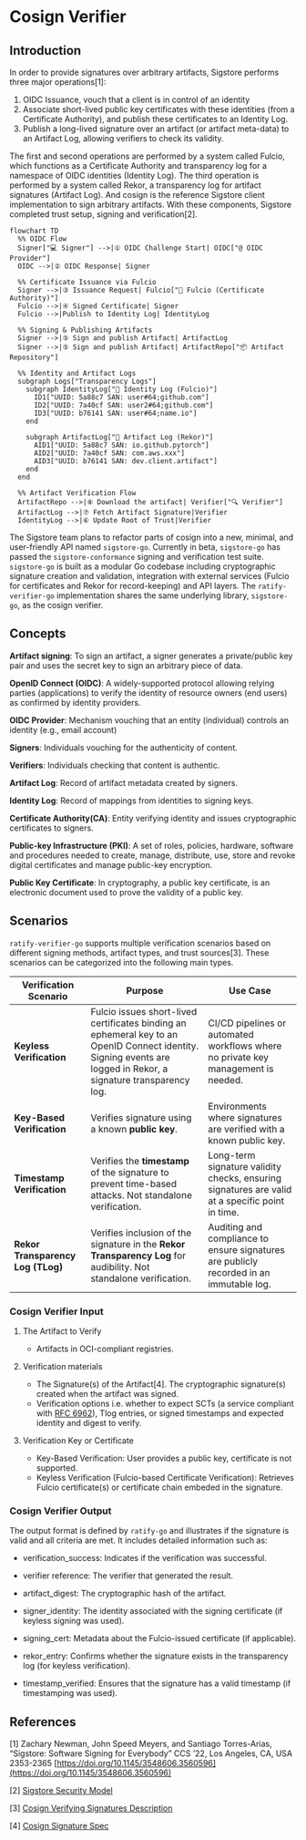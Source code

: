 # Cosign Verifier

## Introduction

In order to provide signatures over arbitrary artifacts, Sigstore performs three major operations[1]:

1. OIDC Issuance, vouch that a client is in control of an identity
2. Associate short-lived public key certificates with these identities (from a Certificate Authority), and publish these certificates to an Identity Log.
3. Publish a long-lived signature over an artifact (or artifact meta-data) to an Artifact Log, allowing verifiers to check its validity.

The first and second operations are performed by a system called Fulcio, which functions as a Certificate Authority and transparency log for a namespace of OIDC identities (Identity Log).
The third operation is performed by a system called Rekor, a transparency log for artifact signatures (Artifact Log).
And cosign is the reference Sigstore client implementation to sign arbitrary artifacts. With these components, Sigstore completed trust setup, signing and verification[2].

```mermaid
flowchart TD
  %% OIDC Flow
  Signer["💻 Signer"] -->|① OIDC Challenge Start| OIDC["@ OIDC Provider"]
  OIDC -->|② OIDC Response| Signer
  
  %% Certificate Issuance via Fulcio
  Signer -->|③ Issuance Request| Fulcio["📜 Fulcio (Certificate Authority)"]
  Fulcio -->|④ Signed Certificate| Signer
  Fulcio -->|Publish to Identity Log| IdentityLog
  
  %% Signing & Publishing Artifacts
  Signer -->|⑤ Sign and publish Artifact| ArtifactLog
  Signer -->|⑤ Sign and publish Artifact| ArtifactRepo["📦 Artifact Repository"]
  
  %% Identity and Artifact Logs
  subgraph Logs["Transparency Logs"]
    subgraph IdentityLog["📜 Identity Log (Fulcio)"]
      ID1["UUID: 5a88c7 SAN: user#64;github.com"]
      ID2["UUID: 7a40cf SAN: user2#64;github.com"]
      ID3["UUID: b76141 SAN: user#64;name.io"]
    end
    
    subgraph ArtifactLog["📝 Artifact Log (Rekor)"]
      AID1["UUID: 5a88c7 SAN: io.github.pytorch"]
      AID2["UUID: 7a40cf SAN: com.aws.xxx"]
      AID3["UUID: b76141 SAN: dev.client.artifact"]
    end
  end

  %% Artifact Verification Flow
  ArtifactRepo -->|⑧ Download the artifact| Verifier["🔍 Verifier"]
  ArtifactLog -->|⑦ Fetch Artifact Signature|Verifier
  IdentityLog -->|⑥ Update Root of Trust|Verifier  

```

The Sigstore team plans to refactor parts of cosign into a new, minimal, and user-friendly API named `sigstore-go`. Currently in beta, `sigstore-go` has passed the `sigstore-conformance` signing and verification test suite.
`sigstore-go` is built as a modular Go codebase including cryptographic signature creation and validation, integration with external services (Fulcio for certificates and Rekor for record-keeping) and API layers.
The `ratify-verifier-go` implementation shares the same underlying library, `sigstore-go`, as the cosign verifier.

## Concepts

**Artifact signing**: To sign an artifact, a signer generates a private/public key pair and uses the secret key to sign an arbitrary piece of data.

**OpenID Connect (OIDC)**: A widely-supported protocol allowing relying parties (applications) to verify the identity of resource owners (end users) as confirmed by identity providers.

**OIDC Provider**: Mechanism vouching that an entity (individual) controls an identity (e.g., email account)

**Signers**: Individuals vouching for the authenticity of content.

**Verifiers**: Individuals checking that content is authentic.

**Artifact Log**: Record of artifact metadata created by signers.

**Identity Log**: Record of mappings from identities to signing keys.

**Certificate Authority(CA)**: Entity verifying identity and issues cryptographic certificates to signers.

**Public-key Infrastructure (PKI)**: A set of roles, policies, hardware, software and procedures needed to create, manage, distribute, use, store and revoke digital certificates and manage public-key encryption.

**Public Key Certificate**: In cryptography, a public key certificate, is an electronic document used to prove the validity of a public key.

## Scenarios

`ratify-verifier-go` supports multiple verification scenarios based on different signing methods, artifact types, and trust sources[3]. These scenarios can be categorized into the following main types.

| **Verification Scenario**         | **Purpose**                                                            | **Use Case**                                                                 |
|-----------------------------------|------------------------------------------------------------------------|-----------------------------------------------------------------------------|
| **Keyless Verification**          | Fulcio issues short-lived certificates binding an ephemeral key to an OpenID Connect identity. Signing events are logged in Rekor, a signature transparency log. | CI/CD pipelines or automated workflows where no private key management is needed. |
| **Key-Based Verification**        | Verifies signature using a known **public key**.                        | Environments where signatures are verified with a known public key. |
| **Timestamp Verification**        | Verifies the **timestamp** of the signature to prevent time-based attacks. Not standalone verification. | Long-term signature validity checks, ensuring signatures are valid at a specific point in time. |
| **Rekor Transparency Log (TLog)** | Verifies inclusion of the signature in the **Rekor Transparency Log** for audibility. Not standalone verification. | Auditing and compliance to ensure signatures are publicly recorded in an immutable log. |

### Cosign Verifier Input

1. The Artifact to Verify
    - Artifacts in OCI-compliant registries.

2. Verification materials
    - The Signature(s) of the Artifact[4]. The cryptographic signature(s) created when the artifact was signed.
    - Verification options i.e. whether to expect SCTs (a service compliant with [RFC 6962](https://datatracker.ietf.org/doc/html/rfc6962)), Tlog entries, or signed timestamps and expected identity and digest to verify.

3. Verification Key or Certificate
    - Key-Based Verification: User provides a public key, certificate is not supported.
    - Keyless Verification (Fulcio-based Certificate Verification): Retrieves Fulcio certificate(s) or certificate chain embeded in the signature.

### Cosign Verifier Output

The output format is defined by `ratify-go` and illustrates if the signature is valid and all criteria are met. It includes detailed information such as:

- verification_success: Indicates if the verification was successful.

- verifier reference:  The verifier that generated the result.

- artifact_digest: The cryptographic hash of the artifact.

- signer_identity: The identity associated with the signing certificate (if keyless signing was used).

- signing_cert: Metadata about the Fulcio-issued certificate (if applicable).

- rekor_entry: Confirms whether the signature exists in the transparency log (for keyless verification).

- timestamp_verified: Ensures that the signature has a valid timestamp (if timestamping was used).

## References

[1] Zachary Newman, John Speed Meyers, and Santiago Torres-Arias, “Sigstore: Software Signing for Everybody” CCS ’22, Los Angeles, CA, USA 2353-2365 [https://doi.org/10.1145/3548606.3560596](https://doi.org/10.1145/3548606.3560596)

[2] [Sigstore Security Model](https://docs.sigstore.dev/about/security/)

[3] [Cosign Verifying Signatures Description](https://docs.sigstore.dev/cosign/verifying/verify)

[4] [Cosign Signature Spec](https://github.com/sigstore/cosign/blob/release-1.13/specs/SIGNATURE_SPEC.md)
